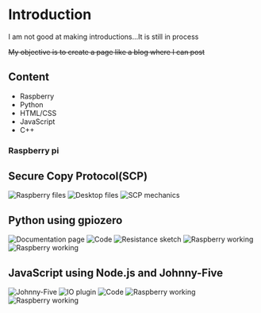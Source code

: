# Introduction

I am not good at making introductions...It is still in process

~~My objective is to create a page like a blog where I can post~~

## Content

* Raspberry
* Python
* HTML/CSS
* JavaScript
* C++

### Raspberry pi

## Secure Copy Protocol(SCP)
![Raspberry files](graphics/31-05-2018/captura1.png)
![Desktop files](graphics/31-05-2018/captura2.png)
![SCP mechanics](graphics/31-05-2018/captura3.png)

## Python using gpiozero
![Documentation page](graphics/03-06-2018/captura1.png)
![Code](graphics/03-06-2018/captura2.png)
![Resistance sketch](graphics/03-06-2018/captura3.png)
![Raspberry working](graphics/03-06-2018/captura4.png)
![Raspberry working](graphics/03-06-2018/captura5.png)

## JavaScript using Node.js and Johnny-Five
![Johnny-Five](graphics\11-07-2018\captura1.png)
![IO plugin](graphics\11-07-2018\captura2.png)
![Code](graphics\11-07-2018\captura3.png)
![Raspberry working](graphics\11-07-2018\captura4.png)
![Raspberry working](graphics\11-07-2018\captura5.png)
